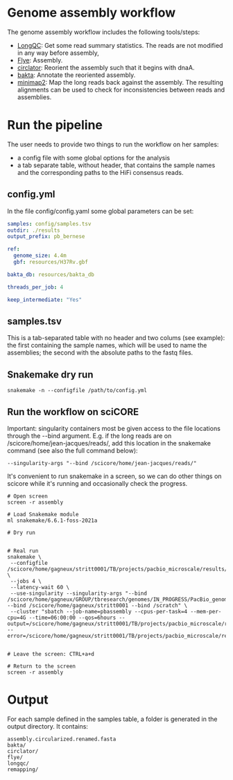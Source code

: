 # Genome assembly workflow

The genome assembly workflow includes the following tools/steps:
  - [LongQC](https://doi.org/10.1534/g3.119.400864): Get some read summary statistics. The reads are not modified in any way before assembly, 
  - [Flye](https://doi.org/10.1038/s41587-019-0072-8): Assembly.
  - [circlator](https://doi.org/10.1186/s13059-015-0849-0): Reorient the assembly such that it begins with dnaA.
  - [bakta](https://doi.org/10.1099/mgen.0.000685): Annotate the reoriented assembly.
  - [minimap2](https://doi.org/10.1093/bioinformatics/bty191): Map the long reads back against the assembly. The resulting alignments can be used to check for inconsistencies between reads and assemblies.  


# Run the pipeline
The user needs to provide two things to run the workflow on her samples:
- a config file with some global options for the analysis
- a tab separate table, without header, that contains the sample names and the corresponding paths to the HiFi consensus reads. 

## config.yml
In the file config/config.yaml some global parameters can be set:

```yaml
samples: config/samples.tsv
outdir: ./results
output_prefix: pb_bernese

ref:
  genome_size: 4.4m
  gbf: resources/H37Rv.gbf

bakta_db: resources/bakta_db

threads_per_job: 4

keep_intermediate: "Yes"

```

## samples.tsv
This is a tab-separated table with no header and two colums (see example): the first containing the sample names, which will be used to name the assemblies; the second with the absolute paths to the fastq files. 



## Snakemake dry run

```
snakemake -n --configfile /path/to/config.yml
```

## Run the workflow on sciCORE

Important: singularity containers most be given access to the file locations through the --bind argument. E.g. if the long reads are on /scicore/home/jean-jacques/reads/, add this location in the snakemake command (see also the full command below): 

```
--singularity-args "--bind /scicore/home/jean-jacques/reads/" 
```

It's convenient to run snakemake in a screen, so we can do other things on scicore while it's running and occasionally check the progress.


```
# Open screen 
screen -r assembly

# Load Snakemake module
ml snakemake/6.6.1-foss-2021a 

# Dry run 


# Real run 
snakemake \
 --configfile /scicore/home/gagneux/stritt0001/TB/projects/pacbio_microscale/results/assembly/config.yml \
 --jobs 4 \
 --latency-wait 60 \
 --use-singularity --singularity-args "--bind /scicore/home/gagneux/GROUP/tbresearch/genomes/IN_PROGRESS/PacBio_genomes/Gagneux --bind /scicore/home/gagneux/stritt0001 --bind /scratch" \
 --cluster "sbatch --job-name=pbassembly --cpus-per-task=4 --mem-per-cpu=4G --time=06:00:00 --qos=6hours --output=/scicore/home/gagneux/stritt0001/TB/projects/pacbio_microscale/results/assembly/pbassembly.o%j --error=/scicore/home/gagneux/stritt0001/TB/projects/pacbio_microscale/results/assembly/pbassembly.e%j"


# Leave the screen: CTRL+a+d

# Return to the screen 
screen -r assembly

```

# Output
For each sample defined in the samples table, a folder is generated in the output directory. It contains: 

```
assembly.circularized.renamed.fasta
bakta/
circlator/
flye/
longqc/
remapping/

```
